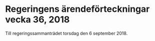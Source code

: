# Regeringens ärendeförteckningar vecka 36, 2018

Till regeringssammanträdet torsdag den 6 september 2018\.
